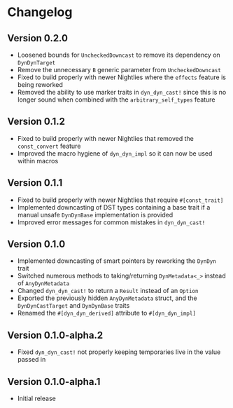 # Changelog

## Version 0.2.0

- Loosened bounds for `UncheckedDowncast` to remove its dependency on `DynDynTarget`
- Remove the unnecessary `B` generic parameter from `UncheckedDowncast`
- Fixed to build properly with newer Nightlies where the `effects` feature is being reworked
- Removed the ability to use marker traits in `dyn_dyn_cast!` since this is no longer sound when combined with the `arbitrary_self_types` feature

## Version 0.1.2

- Fixed to build properly with newer Nightlies that removed the `const_convert` feature
- Improved the macro hygiene of `dyn_dyn_impl` so it can now be used within macros

## Version 0.1.1

- Fixed to build properly with newer Nightlies that require `#[const_trait]`
- Implemented downcasting of DST types containing a base trait if a manual unsafe `DynDynBase` implementation is provided
- Improved error messages for common mistakes in `dyn_dyn_cast!`

## Version 0.1.0

- Implemented downcasting of smart pointers by reworking the `DynDyn` trait
- Switched numerous methods to taking/returning `DynMetadata<_>` instead of `AnyDynMetadata`
- Changed `dyn_dyn_cast!` to return a `Result` instead of an `Option`
- Exported the previously hidden `AnyDynMetadata` struct, and the `DynDynCastTarget` and `DynDynBase` traits
- Renamed the `#[dyn_dyn_derived]` attribute to `#[dyn_dyn_impl]`

## Version 0.1.0-alpha.2

- Fixed `dyn_dyn_cast!` not properly keeping temporaries live in the value passed in

## Version 0.1.0-alpha.1

- Initial release
